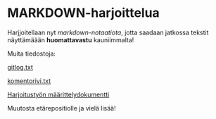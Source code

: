 # MARKDOWN-harjoittelua 

Harjjoitellaan nyt *markdown-notaatiota*, jotta saadaan jatkossa tekstit näyttämäään **huomattavastu** kauniimmalta! 

Muita tiedostoja:

[gitlog.txt](https://github.com/kallioaa/ot-harjoitustyo/blob/master/laskarit/viikko1/gitlog.txt)

[komentorivi.txt](https://github.com/kallioaa/ot-harjoitustyo/blob/master/laskarit/viikko1/komentorivi.txt)


[Harjoitustyön määrittelydokumentti](https://github.com/kallioaa/ot-harjoitustyo/blob/master/harjoitustyo/dokumentaatio/maarittelydokumentti.md)


Muutosta etärepositiolle
ja vielä lisää!
